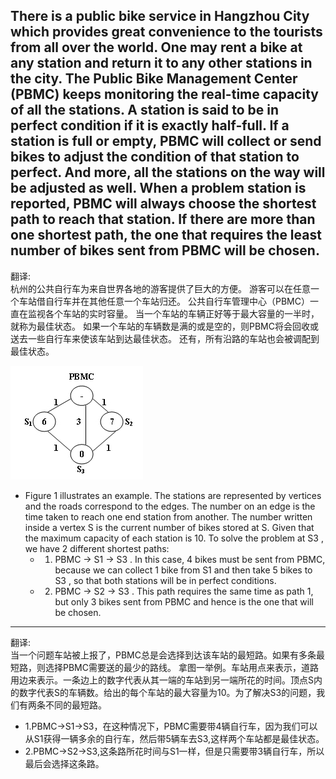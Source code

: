 There is a public bike service in Hangzhou City which provides great convenience to the tourists from all over the world. 
One may rent a bike at any station and return it to any other stations in the city.
The Public Bike Management Center (PBMC) keeps monitoring the real-time capacity of all the stations. 
A station is said to be in perfect condition if it is exactly half-full. 
If a station is full or empty, PBMC will collect or send bikes to adjust the condition of that station to perfect. 
And more, all the stations on the way will be adjusted as well.
When a problem station is reported, PBMC will always choose the shortest path to reach that station. 
If there are more than one shortest path, the one that requires the least number of bikes sent from PBMC will be chosen.
---
翻译:<br>
杭州的公共自行车为来自世界各地的游客提供了巨大的方便。
游客可以在任意一个车站借自行车并在其他任意一个车站归还。
公共自行车管理中心（PBMC）一直在监视各个车站的实时容量。
当一个车站的车辆正好等于最大容量的一半时，就称为最佳状态。
如果一个车站的车辆数是满的或是空的，则PBMC将会回收或送去一些自行车来使该车站到达最佳状态。
还有，所有沿路的车站也会被调配到最佳状态。

![Figure 1](https://github.com/flysafely/PAT-Demo/blob/master/Figures/Public%20Bike%20Managemen.jpg)

+ Figure 1 illustrates an example. 
  The stations are represented by vertices and the roads correspond to the edges. 
  The number on an edge is the time taken to reach one end station from another. 
  The number written inside a vertex S is the current number of bikes stored at S. Given that the maximum capacity of each station is 10. 
  To solve the problem at S3 , we have 2 different shortest paths:
  + 1. PBMC -> S1 -> S3 . In this case, 4 bikes must be sent from PBMC, because we can collect 1 bike from S1 and then take 5 bikes to S3 , so that both stations will be in perfect conditions.
  + 2. PBMC -> S2 -> S3 . This path requires the same time as path 1, but only 3 bikes sent from PBMC and hence is the one that will be chosen.
---
翻译:<br>
当一个问题车站被上报了，PBMC总是会选择到达该车站的最短路。如果有多条最短路，则选择PBMC需要送的最少的路线。
拿图一举例。车站用点来表示，道路用边来表示。一条边上的数字代表从其一端的车站到另一端所花的时间。顶点S内的数字代表S的车辆数。给出的每个车站的最大容量为10。为了解决S3的问题，我们有两条不同的最短路。<br>
+ 1.PBMC->S1->S3，在这种情况下，PBMC需要带4辆自行车，因为我们可以从S1获得一辆多余的自行车，然后带5辆车去S3,这样两个车站都是最佳状态。
+ 2.PBMC->S2->S3,这条路所花时间与S1一样，但是只需要带3辆自行车，所以最后会选择这条路。

